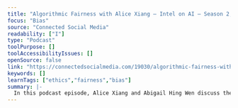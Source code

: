 ```yaml
---
title: "Algorithmic Fairness with Alice Xiang – Intel on AI – Season 2, Episode 12"
focus: "Bias"
source: "Connected Social Media"
readability: ["I"]
type: "Podcast"
toolPurpose: []
toolAccessibilityIssues: []
openSource: false
link: "https://connectedsocialmedia.com/19030/algorithmic-fairness-with-alice-xiang-intel-on-ai-season-2-episode-12/"
keywords: []
learnTags: ["ethics","fairness","bias"]
summary: |-
  In this podcast episode, Alice Xiang and Abigail Hing Wen discuss the goals of the Partnership on AI, why being able to explain how a model arrived at a specific decision is important for the future of AI adoption, and the proliferation of criminal justice risk assessment tools.
---
```


